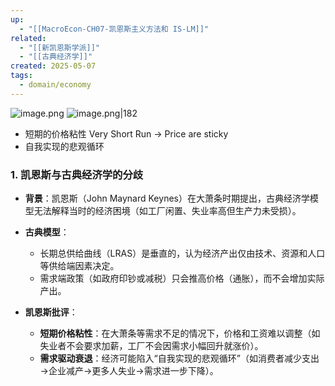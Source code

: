 ```yaml
---
up:
  - "[[MacroEcon-CH07-凯恩斯主义方法和 IS-LM]]"
related:
  - "[[新凯恩斯学派]]"
  - "[[古典经济学]]"
created: 2025-05-07
tags:
  - domain/economy
---
```





![image.png](https://s1.vika.cn/space/2025/05/07/4d8ae4a165a64b469c5836c0673f879c)
![image.png|182](https://s1.vika.cn/space/2025/05/07/4db91d90dcc4436eb3ceef70939eb9b1)

- 短期的价格粘性 Very Short Run -> Price are sticky
- 自我实现的悲观循环


### **1. 凯恩斯与古典经济学的分歧**

- **背景**：凯恩斯（John Maynard Keynes）在大萧条时期提出，古典经济学模型无法解释当时的经济困境（如工厂闲置、失业率高但生产力未受损）。
    
- **古典模型**：
    - 长期总供给曲线（LRAS）是垂直的，认为经济产出仅由技术、资源和人口等供给端因素决定。
    - 需求端政策（如政府印钞或减税）只会推高价格（通胀），而不会增加实际产出。
        
- **凯恩斯批评**：
    - **短期价格粘性**：在大萧条等需求不足的情况下，价格和工资难以调整（如失业者不会要求加薪，工厂不会因需求小幅回升就涨价）。
    - **需求驱动衰退**：经济可能陷入“自我实现的悲观循环”（如消费者减少支出→企业减产→更多人失业→需求进一步下降）。